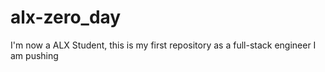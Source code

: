 # alx-zero_day
I'm now a ALX Student, this is my first repository as a full-stack engineer
I am pushing
